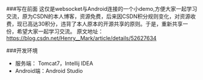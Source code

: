 ###写在前面
这仅是websocket与Android连接的一个小demo,方便大家一起学习交流，原为CSDN的本人博客，资源免费，后来因CSDN积分规则变化，对资源收费，现已高达30积分，违背了本人原本的开源共享的原则。于是，重新共享一份，希望大家一起学习交流。
原文地址：https://blog.csdn.net/Henry__Mark/article/details/52627634

###开发环境
- 服务端： Tomcat7，Intellij IDEA
- Android端：Android Studio
